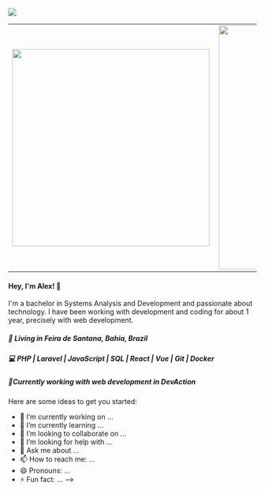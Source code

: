 
<img src="https://github.com/alexnogueirasilva/alexnogueirasilva/blob/master/Hi%20I'm%20Alex,%20Web%20Developer.gif?raw=true">

<center>
<table>
  <tr>
      <td><img width="400px" align="left" src="https://github-readme-stats.vercel.app/api/top-langs/?username=alexnogueirasilva&hide=html&layout=compact" /></td>
      <td><img width="495px" align="left" src="https://github-readme-stats.vercel.app/api?username=alexnogueirasilva&show_icons=true&theme=dark" /></td>
     
  </tr>   
</table>
</center>

<h4 align="left">
  Hey, I'm Alex! 👋
</h4>
<p align="left">
  I'm a bachelor in Systems Analysis and Development and passionate about technology. I have been working with development and coding for about 1 year, precisely with web development.
</p>
<h5 align="left">
  📌  Living in <b>Feira de Santana</b>, <b>Bahia</b>, <b>Brazil</b>  
</h5>
<h5 align="left">💻 PHP | Laravel | JavaScript | SQL | React | Vue | Git | Docker </h5>

<h5 align="left">💼Currently working with web development in DevAction </h5>



Here are some ideas to get you started:

- 🔭 I’m currently working on ...
- 🌱 I’m currently learning ...
- 👯 I’m looking to collaborate on ...
- 🤔 I’m looking for help with ...
- 💬 Ask me about ...
- 📫 How to reach me: ...
- 😄 Pronouns: ...
- ⚡ Fun fact: ...
-->
